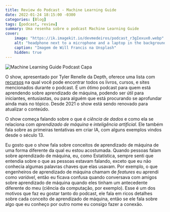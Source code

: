 ```yaml
---
title: Review do Podcast - Machine Learning Guide
date: 2022-01-24 18:15:00 -0300
categories: [Blog]
tags: [podcast, review]
summary: Uma resenha sobre o podcast Machine Learning Guide
cover:
    image: "https://ik.imagekit.io/devmedeiros/podcast_r3gIexux0.webp"
    alt: "headphone next to a microphone and a laptop in the background"
    caption: "Imagem de Will Francis na Unsplash"
    hidden: true
---
```


![Machine Learning Guide Podcast Capa](https://ocdevel.com/static/media/MLG-Option-1.24e2cc63.jpg#center)

O show, apresentado por Tyler Renelle da Depth, oferece uma lista com [recursos](https://ocdevel.com/mlg/resources) na qual você pode encontrar todos os livros, cursos, e sites mencionados durante o podcast. É um ótimo podcast para quem está aprendendo sobre aprendizado de máquina, podendo ser útil para iniciantes, entusiastas, ou para alguém que está procurando se aprofundar ainda mais no tópico. Desde 2021 o show está sendo renovado para atualizar o conteúdo.

O show começa falando sobre o que é _ciência de dados_ e como ela se relaciona com _aprendizado de máquina_ e _inteligência artificial_. Ele também fala sobre as primeiras tentativas em criar IA, com alguns exemplos vindos desde o século 13.

Eu gosto que o show fala sobre conceitos de aprendizado de máquina de uma forma diferente da qual eu estou acostumada. Quando pessoas falam sobre aprendizado de máquina, eu, como Estatística, sempre senti que entendia sobre o que as pessoas estavam falando, exceto que eu não conhecia algumas palavras chaves que elas usavam. Por exemplo, o que engenheiros de aprendizado de máquina chamam de _features_ eu aprendi como _variável_, então eu ficava confusa quando conversava com amigos sobre aprendizado de máquina quando eles tinham um antecedente diferente do meu (ciência da computação, por exemplo). Esse é um dos motivos que faz eu gostar tanto do podcast, ele fala em ricos detalhes sobre cada conceito de aprendizado de máquina, então se ele fala sobre algo que eu conheço por outro nome eu consigo fazer a conexão.
